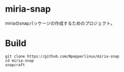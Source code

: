 # miria-snap
miriaのsnapパッケージの作成するためのプロジェクト。

# Build
```
git clone https://github.com/Npepperlinux/miria-snap
cd miria-snap
snapcraft
```
